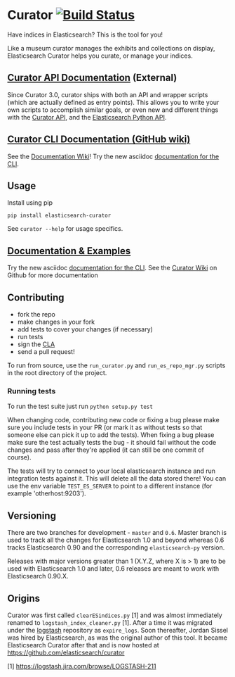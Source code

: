 # Curator [![Build Status](http://build-eu-00.elastic.co/buildStatus/icon?job=es-curator_core)](http://build-eu-00.elastic.co/job/es-curator_core/)

Have indices in Elasticsearch? This is the tool for you!

Like a museum curator manages the exhibits and collections on display,
Elasticsearch Curator helps you curate, or manage your indices.

## [Curator API Documentation](http://curator.readthedocs.org/) (External)

Since Curator 3.0, curator ships with both an API and wrapper scripts (which are
actually defined as entry points).  This allows you to write your own scripts to
accomplish similar goals, or even new and different things with the [Curator API](http://curator.readthedocs.org/), and the [Elasticsearch Python API](http://elasticsearch-py.readthedocs.org/).

## [Curator CLI Documentation (GitHub wiki)](http://github.com/elasticsearch/curator/wiki)

See the [Documentation Wiki](http://github.com/elasticsearch/curator/wiki)!
Try the new asciidoc [documentation for the CLI](https://github.com/elasticsearch/curator/blob/master/docs/asciidoc/index.asciidoc).

## Usage

Install using pip

    pip install elasticsearch-curator

See `curator --help` for usage specifics.

## [Documentation & Examples](http://github.com/elasticsearch/curator/wiki)

Try the new asciidoc [documentation for the CLI](https://github.com/elasticsearch/curator/blob/master/docs/asciidoc/index.asciidoc).
See the [Curator Wiki](http://github.com/elasticsearch/curator/wiki) on Github
for more documentation


## Contributing

* fork the repo
* make changes in your fork
* add tests to cover your changes (if necessary)
* run tests
* sign the [CLA](http://www.elasticsearch.org/contributor-agreement/)
* send a pull request!

To run from source, use the `run_curator.py` and `run_es_repo_mgr.py` scripts
in the root directory of the project.

### Running tests

To run the test suite just run `python setup.py test`

When changing code, contributing new code or fixing a bug please make sure you
include tests in your PR (or mark it as without tests so that someone else can
pick it up to add the tests). When fixing a bug please make sure the test
actually tests the bug - it should fail without the code changes and pass after
they're applied (it can still be one commit of course).

The tests will try to connect to your local elasticsearch instance and run
integration tests against it. This will delete all the data stored there! You
can use the env variable `TEST_ES_SERVER` to point to a different instance (for
example 'otherhost:9203').

## Versioning

There are two branches for development - `master` and `0.6`. Master branch is
used to track all the changes for Elasticsearch 1.0 and beyond whereas 0.6
tracks Elasticsearch 0.90 and the corresponding `elasticsearch-py` version.

Releases with major versions greater than 1 (X.Y.Z, where X is > 1) are to be
used with Elasticsearch 1.0 and later, 0.6 releases are meant to work with
Elasticsearch 0.90.X.

## Origins

Curator was first called `clearESindices.py` [1] and was almost immediately
renamed to `logstash_index_cleaner.py` [1].  After a time it was migrated under
the [logstash](https://github.com/elasticsearch/logstash) repository as
`expire_logs`.  Soon thereafter, Jordan Sissel was hired by Elasticsearch, as
was the original author of this tool.  It became Elasticsearch Curator after
that and is now hosted at <https://github.com/elasticsearch/curator>

[1] <https://logstash.jira.com/browse/LOGSTASH-211>

